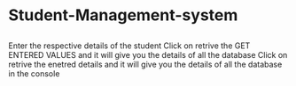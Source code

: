 # Student-Management-system

##
Enter the respective details of the student 
Click on retrive the GET ENTERED VALUES and it will give you the details of all the database
Click on retrive the enetred details and it will give you the details of all the database in the console



